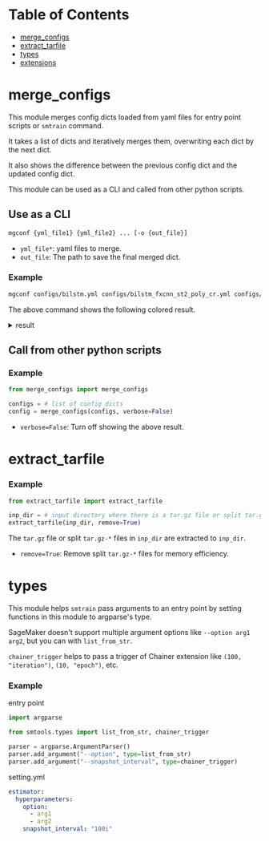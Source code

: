 # Table of Contents

- [merge_configs](#merge_configs)
- [extract_tarfile](#extract_tarfile)
- [types](#types)
- [extensions](./extensions)

# merge_configs

This module merges config dicts loaded from yaml files for entry point scripts or `smtrain` command.

It takes a list of dicts and iteratively merges them, overwriting each dict by the next dict.

It also shows the difference between the previous config dict and the updated config dict.

This module can be used as a CLI and called from other python scripts.

## Use as a CLI

```sh
mgconf {yml_file1} {yml_file2} ... [-o {out_file}]
```

- `yml_file*`: yaml files to merge.
- `out_file`: The path to save the final merged dict.

### Example

```sh
mgconf configs/bilstm.yml configs/bilstm_fxcnn_st2_poly_cr.yml configs/bilstm_s2s_st2_poly_cr.yml 
```

The above command shows the following colored result.

<details>
<summary>result</summary>

```
--- previous config

+++ ~/bilstm-chainer/configs/bilstm_fxcnn_st2_poly_cr.yml

@@ -1,16 +1,25 @@

 batch_size: 8
 config_model:
   cnn_weight_filename: pretrained_inception_v3
+  config_img_embed:
+    cnn_weight_file: ../models/pretrained_inception_v3
+  config_rnn:
+    dropout_ratio: 0.3
+    n_layers: 2
   emb_size: 512
   init_scale: 0.08
   l2_normalize: false
   rnn_dropout_ratio: 0.3
   rnn_n_stacked: 1
   use_eos: true
-fix_cnn: false
+fix_cnn: true
 fix_fc: false
 init_lr: 0.2
 json_filename_train: train_no_dup.json
 json_filename_valid: valid_no_dup.json
-keep_aspect: false
+json_files_train:
+- ../data/shared/MarylandPolyvore/label/train_cr_my.json
+json_files_valid:
+- ../data/shared/MarylandPolyvore/label/valid_cr_my.json
+keep_aspect: true
 lr_schedule: exponential

================================================================================================

--- previous config

+++ ~/bilstm-chainer/configs/bilstm_s2s_st2_poly_cr.yml

@@ -12,8 +12,10 @@

   rnn_dropout_ratio: 0.3
   rnn_n_stacked: 1
   use_eos: true
+  weight_file_siamese: ../models/siamese_hinge_dot_m1870/weight_iter_000004400
+  yml_file_siamese: ../params/siamese_hinge_dot_m1870.yml
 fix_cnn: true
-fix_fc: false
+fix_fc: true
 init_lr: 0.2
 json_filename_train: train_no_dup.json
 json_filename_valid: valid_no_dup.json

================================================================================================

--- ~/bilstm-chainer/configs/bilstm.yml

+++ FINALE CONFIG

@@ -1,16 +1,27 @@

 batch_size: 8
 config_model:
   cnn_weight_filename: pretrained_inception_v3
+  config_img_embed:
+    cnn_weight_file: ../models/pretrained_inception_v3
+  config_rnn:
+    dropout_ratio: 0.3
+    n_layers: 2
   emb_size: 512
   init_scale: 0.08
   l2_normalize: false
   rnn_dropout_ratio: 0.3
   rnn_n_stacked: 1
   use_eos: true
-fix_cnn: false
-fix_fc: false
+  weight_file_siamese: ../models/siamese_hinge_dot_m1870/weight_iter_000004400
+  yml_file_siamese: ../params/siamese_hinge_dot_m1870.yml
+fix_cnn: true
+fix_fc: true
 init_lr: 0.2
 json_filename_train: train_no_dup.json
 json_filename_valid: valid_no_dup.json
-keep_aspect: false
+json_files_train:
+- ../data/shared/MarylandPolyvore/label/train_cr_my.json
+json_files_valid:
+- ../data/shared/MarylandPolyvore/label/valid_cr_my.json
+keep_aspect: true
 lr_schedule: exponential

```

</details>


## Call from other python scripts

### Example

```py
from merge_configs import merge_configs

configs = # list of config dicts
config = merge_configs(configs, verbose=False)
```

- `verbose=False`: Turn off showing the above result.

# extract_tarfile

### Example

```py
from extract_tarfile import extract_tarfile

inp_dir = # input directory where there is a tar.gz file or split tar.gz-* files.
extract_tarfile(inp_dir, remove=True)
```

The `tar.gz` file or split `tar.gz-*` files in `inp_dir` are extracted to `inp_dir`.

- `remove=True`: Remove split `tar.gz-*` files for memory efficiency.

# types

This module helps `smtrain` pass arguments to an entry point
by setting functions in this module to argparse's type.

SageMaker doesn't support multiple argument options like `--option arg1 arg2`, 
but you can with `list_from_str`.

`chainer_trigger` helps to pass a trigger of Chainer extension like `(100, "iteration")`, `(10, "epoch")`, etc.

### Example

entry point

```py
import argparse

from smtools.types import list_from_str, chainer_trigger

parser = argparse.ArgumentParser()
parser.add_argument("--option", type=list_from_str)
parser.add_argument("--snapshot_interval", type=chainer_trigger)
```

setting.yml

```yml
estimator:
  hyperparameters:
    option:
      - arg1
      - arg2
    snapshot_interval: "100i"
```
